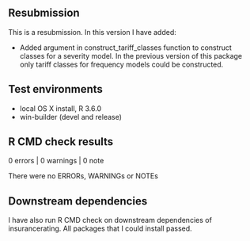 ## Resubmission
This is a resubmission. In this version I have added:

* Added argument in construct_tariff_classes function to construct classes for a severity model. In the previous version of this package only tariff classes for frequency models could be constructed. 

## Test environments
* local OS X install, R 3.6.0
* win-builder (devel and release)

## R CMD check results

0 errors | 0 warnings | 0 note

There were no ERRORs, WARNINGs or NOTEs

## Downstream dependencies
I have also run R CMD check on downstream dependencies of insurancerating.
All packages that I could install passed.


